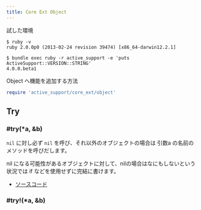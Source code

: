 ```yaml
---
title: Core Ext Object
---
```



試した環境

```
$ ruby -v
ruby 2.0.0p0 (2013-02-24 revision 39474) [x86_64-darwin12.2.1]
```

```
$ bundle exec ruby -r active_support -e 'puts ActiveSupport::VERSION::STRING'
4.0.0.beta1
```

Object へ機能を追加する方法

```ruby
require 'active_support/core_ext/object'
```

Try
--------------------------------------------------------------------------------

### #try(*a, &b)

`nil` に対し必ず `nil` を呼び、それ以外のオブジェクトの場合は 引数a の名前のメソッドを呼びだします。

nil になる可能性があるオブジェクトに対して、nilの場合はなにもしないという状況では if などを使用せずに完結に書けます。

* [ソースコード](https://github.com/rails/rails/blob/v4.0.0.beta1/activesupport/lib/active_support/core_ext/object/try.rb#L2-L47)

### #try!(*a, &b)
